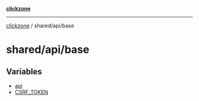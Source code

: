 [**clickzone**](../../../README.md)

***

[clickzone](../../../README.md) / shared/api/base

# shared/api/base

## Variables

- [api](variables/api.md)
- [CSRF\_TOKEN](variables/CSRF_TOKEN.md)
